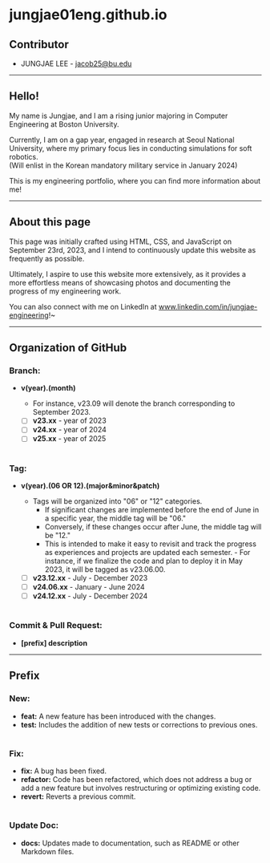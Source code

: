 # jungjae01eng.github.io
 ## Contributor
  - JUNGJAE LEE - jacob25@bu.edu  

---

 ## Hello!
  My name is Jungjae, and I am a rising junior majoring in Computer Engineering at Boston University.  
  
  Currently, I am on a gap year, engaged in research at Seoul National University, where my primary focus lies in conducting simulations for soft robotics.  
  (Will enlist in the Korean mandatory military service in January 2024)  
  
  This is my engineering portfolio, where you can find more information about me!  

---

 ## About this page
  This page was initially crafted using HTML, CSS, and JavaScript on September 23rd, 2023, and I intend to continuously update this website as frequently as possible.  
  
  Ultimately, I aspire to use this website more extensively, as it provides a more effortless means of showcasing photos and documenting the progress of my engineering work.  
  
  You can also connect with me on LinkedIn at www.linkedin.com/in/jungjae-engineering!~

---

 ## Organization of GitHub
  ### Branch:
   - **v(year).(month)**  
     - For instance, v23.09 will denote the branch corresponding to September 2023.

     - [ ]  **v23.xx** - year of 2023
     - [ ]  **v24.xx** - year of 2024
     - [ ]  **v25.xx** - year of 2025

#

  ### Tag:
   - **v(year).(06 OR 12).(major&minor&patch)**  
     - Tags will be organized into "06" or "12" categories.
        - If significant changes are implemented before the end of June in a specific year, the middle tag will be "06."
        - Conversely, if these changes occur after June, the middle tag will be "12."
        - This is intended to make it easy to revisit and track the progress as experiences and projects are updated each semester.
    - For instance, if we finalize the code and plan to deploy it in May 2023, it will be tagged as v23.06.00.

     - [ ]  **v23.12.xx** - July - December 2023
     - [ ]  **v24.06.xx** - January - June 2024
     - [ ]  **v24.12.xx** - July - December 2024

#

  ### Commit & Pull Request:
   - **[prefix] description**

---

  ## Prefix
   ### New:
   - **feat:** A new feature has been introduced with the changes.  
   - **test:** Includes the addition of new tests or corrections to previous ones.  

#

   ### Fix:
   - **fix:** A bug has been fixed.  
   - **refactor:** Code has been refactored, which does not address a bug or add a new feature but involves restructuring or optimizing existing code.  
   - **revert:** Reverts a previous commit.  

#

   ### Update Doc:
   - **docs:** Updates made to documentation, such as README or other Markdown files.